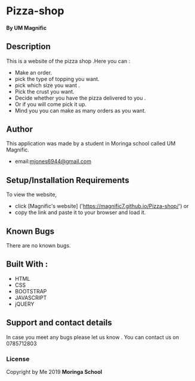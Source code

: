 # Pizza-shop
#### By **UM Magnific**
## Description
This is a website of the pizza shop .Here you  can :

* Make an order.
* pick the type of topping you want.
* pick which size you want .
* Pick the crust you want.
* Decide whether you have the pizza delivered to you .
* Or if you will come pick it up.
* Mind you you can make as many orders as you want.

 
## Author
This application was made by a student in Moringa school called UM Magnific.
* email:mjones6944@gmail.com

## Setup/Installation Requirements

To view the website, 
* click [Magnific's website]
('https://magnific7.github.io/Pizza-shop/')
or 
* copy the link and paste it to your browser and load it.  
## Known Bugs

There are no known bugs.

## Built With :

* HTML
* CSS
* BOOTSTRAP
* JAVASCRIPT
* jQUERY


## Support and contact details
In case you meet any bugs please let us know .
You can contact us on 0785712803
### License
Copyright by Me 2019 **Moringa School**
